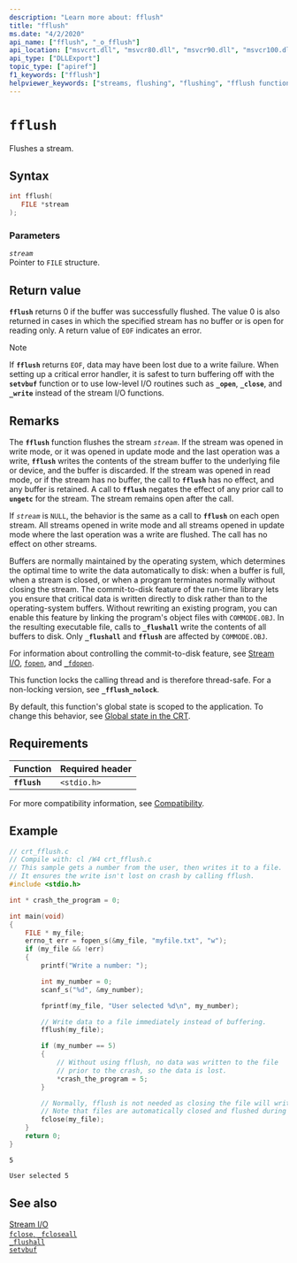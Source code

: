 ```yaml
---
description: "Learn more about: fflush"
title: "fflush"
ms.date: "4/2/2020"
api_name: ["fflush", "_o_fflush"]
api_location: ["msvcrt.dll", "msvcr80.dll", "msvcr90.dll", "msvcr100.dll", "msvcr100_clr0400.dll", "msvcr110.dll", "msvcr110_clr0400.dll", "msvcr120.dll", "msvcr120_clr0400.dll", "ucrtbase.dll", "api-ms-win-crt-stdio-l1-1-0.dll", "api-ms-win-crt-private-l1-1-0.dll"]
api_type: ["DLLExport"]
topic_type: ["apiref"]
f1_keywords: ["fflush"]
helpviewer_keywords: ["streams, flushing", "flushing", "fflush function"]
---
```

# `fflush`

Flushes a stream.

## Syntax

```C
int fflush(
   FILE *stream
);
```

### Parameters

*`stream`*\
Pointer to `FILE` structure.

## Return value

**`fflush`** returns 0 if the buffer was successfully flushed. The value 0 is also returned in cases in which the specified stream has no buffer or is open for reading only. A return value of `EOF` indicates an error.

> [!NOTE]
> If **`fflush`** returns `EOF`, data may have been lost due to a write failure. When setting up a critical error handler, it is safest to turn buffering off with the **`setvbuf`** function or to use low-level I/O routines such as **`_open`**, **`_close`**, and **`_write`** instead of the stream I/O functions.

## Remarks

The **`fflush`** function flushes the stream *`stream`*. If the stream was opened in write mode, or it was opened in update mode and the last operation was a write, **`fflush`** writes the contents of the stream buffer to the underlying file or device, and the buffer is discarded. If the stream was opened in read mode, or if the stream has no buffer, the call to **`fflush`** has no effect, and any buffer is retained. A call to **`fflush`** negates the effect of any prior call to **`ungetc`** for the stream. The stream remains open after the call.

If *`stream`* is `NULL`, the behavior is the same as a call to **`fflush`** on each open stream. All streams opened in write mode and all streams opened in update mode where the last operation was a write are flushed. The call has no effect on other streams.

Buffers are normally maintained by the operating system, which determines the optimal time to write the data automatically to disk: when a buffer is full, when a stream is closed, or when a program terminates normally without closing the stream. The commit-to-disk feature of the run-time library lets you ensure that critical data is written directly to disk rather than to the operating-system buffers. Without rewriting an existing program, you can enable this feature by linking the program's object files with `COMMODE.OBJ`. In the resulting executable file, calls to **`_flushall`** write the contents of all buffers to disk. Only **`_flushall`** and **`fflush`** are affected by `COMMODE.OBJ`.

For information about controlling the commit-to-disk feature, see [Stream I/O](../stream-i-o.md), [`fopen`](fopen-wfopen.md), and [`_fdopen`](fdopen-wfdopen.md).

This function locks the calling thread and is therefore thread-safe. For a non-locking version, see **`_fflush_nolock`**.

By default, this function's global state is scoped to the application. To change this behavior, see [Global state in the CRT](../global-state.md).

## Requirements

| Function | Required header |
|---|---|
| **`fflush`** | `<stdio.h>` |

For more compatibility information, see [Compatibility](../compatibility.md).

## Example

```C
// crt_fflush.c
// Compile with: cl /W4 crt_fflush.c
// This sample gets a number from the user, then writes it to a file.
// It ensures the write isn't lost on crash by calling fflush.
#include <stdio.h>

int * crash_the_program = 0;

int main(void)
{
    FILE * my_file;
    errno_t err = fopen_s(&my_file, "myfile.txt", "w");
    if (my_file && !err)
    {
        printf("Write a number: ");

        int my_number = 0;
        scanf_s("%d", &my_number);

        fprintf(my_file, "User selected %d\n", my_number);

        // Write data to a file immediately instead of buffering.
        fflush(my_file);

        if (my_number == 5)
        {
            // Without using fflush, no data was written to the file
            // prior to the crash, so the data is lost.
            *crash_the_program = 5;
        }

        // Normally, fflush is not needed as closing the file will write the buffer.
        // Note that files are automatically closed and flushed during normal termination.
        fclose(my_file);
    }
    return 0;
}
```

```Input
5
```

```myfile.txt
User selected 5
```

## See also

[Stream I/O](../stream-i-o.md)\
[`fclose`, `_fcloseall`](fclose-fcloseall.md)\
[`_flushall`](flushall.md)\
[`setvbuf`](setvbuf.md)
